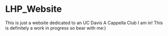 # LHP_Website

This is just a website dedicated to an UC Davis A Cappella Club I am in! This is definitely a work in progress so bear with me:)
